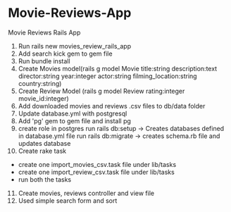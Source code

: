 # Movie-Reviews-App
Movie Reviews Rails App

1. Run rails new movies_review_rails_app
2. Add search kick gem to gem file
3. Run bundle install
4. Create Movies model(rails g model Movie title:string description:text director:string year:integer actor:string filming_location:string country:string)
5. Create Review Model (rails g model Review rating:integer movie_id:integer)
6. Add downloaded movies and reviews .csv files to db/data folder
7. Update database.yml with postgresql
8. Add 'pg' gem to gem file and install pg 
9. create role in postgres 
  run rails db:setup -> Creates databases defined in database.yml file
  run rails db:migrate -> creates schema.rb file and updates database
10. Create rake task
- create one import_movies_csv.task file under lib/tasks
- create one import_review_csv.task file under lib/tasks
- run both the tasks 
11. Create movies, reviews controller and view file 
12. Used simple search form and sort


